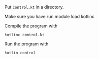 Put `control.kt` in a directory.

Make sure you have run
    module load kotlinc

Compile the program with

    kotlinc control.kt

Run the program with

    kotlin control